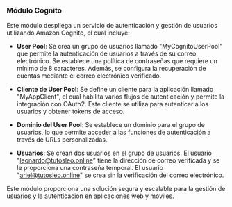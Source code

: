### Módulo Cognito

Este módulo despliega un servicio de autenticación y gestión de usuarios utilizando Amazon Cognito, el cual incluye:

- **User Pool**: Se crea un grupo de usuarios llamado "MyCognitoUserPool" que permite la autenticación de usuarios a través de su correo electrónico. Se establece una política de contraseñas que requiere un mínimo de 8 caracteres. Además, se configura la recuperación de cuentas mediante el correo electrónico verificado.

- **Cliente de User Pool**: Se define un cliente para la aplicación llamado "MyAppClient", el cual habilita varios flujos de autenticación y permite la integración con OAuth2. Este cliente se utiliza para autenticar a los usuarios y obtener tokens de acceso.

- **Dominio del User Pool**: Se establece un dominio para el grupo de usuarios, lo que permite acceder a las funciones de autenticación a través de URLs personalizadas.

- **Usuarios**: Se crean dos usuarios en el grupo de usuarios. El usuario "leonardo@tutosleo.online" tiene la dirección de correo verificada y se le proporciona una contraseña temporal. El usuario "ariel@tutosleo.online" se crea sin la verificación del correo electrónico.

Este módulo proporciona una solución segura y escalable para la gestión de usuarios y la autenticación en aplicaciones web y móviles.
